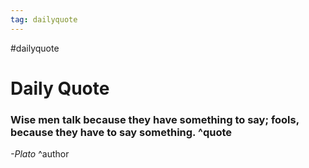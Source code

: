 ```yaml
---
tag: dailyquote
---
```


#dailyquote

# Daily Quote

### Wise men talk because they have something to say; fools, because they have to say something. ^quote
*-Plato* ^author
